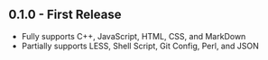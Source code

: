 ## 0.1.0 - First Release
+ Fully supports C++, JavaScript, HTML, CSS, and MarkDown
+ Partially supports LESS, Shell Script, Git Config, Perl, and JSON
